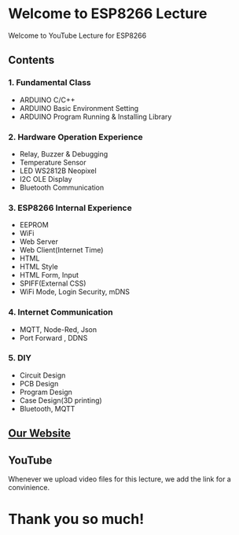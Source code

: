 ﻿# Welcome to ESP8266 Lecture

Welcome to YouTube Lecture for ESP8266 

## Contents
### 1. Fundamental Class
- ARDUINO C/C++ 
- ARDUINO Basic Environment Setting
- ARDUINO Program Running & Installing Library
### 2. Hardware Operation Experience
- Relay, Buzzer & Debugging
- Temperature Sensor
- LED WS2812B Neopixel
- I2C  OLE Display
- Bluetooth Communication
### 3. ESP8266 Internal Experience
- EEPROM
- WiFi
- Web Server
- Web Client(Internet Time)
- HTML
- HTML Style
- HTML Form, Input
- SPIFF(External CSS)
- WiFi Mode, Login Security, mDNS 
### 4. Internet Communication
- MQTT, Node-Red, Json
- Port Forward , DDNS
### 5. DIY 
- Circuit Design
- PCB  Design
- Program Design
- Case Design(3D printing)
- Bluetooth, MQTT  

## [Our Website](https://GoGoCom.github.io/)


## YouTube

Whenever we upload video files for this lecture, we add the link for a convinience.

# Thank you so much!
